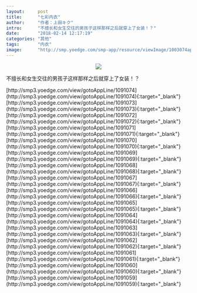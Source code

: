 ```yaml
---
layout:     post
title:      "七彩内衣"
author:     "作者：上田キク"
intro:      "不擅长和女生交往的男孩子这样那样之后就穿上了女装！？"
date:       "2018-02-14 12:17:19"
categories: "其他"
tags:       "内衣"
image:      "http://smp.yoedge.com/smp-app/resource/viewImage/1003074appline.png"
---
```

<div style="text-align: center">
<p><img src="http://smp.yoedge.com/smp-app/resource/viewImage/1003074appline.png"/></p>
</div>
<p class="post-meta">
<span>不擅长和女生交往的男孩子这样那样之后就穿上了女装！？</span>
</p>
[http://smp3.yoedge.com/view/gotoAppLine/1091074](http://smp3.yoedge.com/view/gotoAppLine/1091074){:target="_blank"}
[http://smp3.yoedge.com/view/gotoAppLine/1091073](http://smp3.yoedge.com/view/gotoAppLine/1091073){:target="_blank"}
[http://smp3.yoedge.com/view/gotoAppLine/1091072](http://smp3.yoedge.com/view/gotoAppLine/1091072){:target="_blank"}
[http://smp3.yoedge.com/view/gotoAppLine/1091071](http://smp3.yoedge.com/view/gotoAppLine/1091071){:target="_blank"}
[http://smp3.yoedge.com/view/gotoAppLine/1091070](http://smp3.yoedge.com/view/gotoAppLine/1091070){:target="_blank"}
[http://smp3.yoedge.com/view/gotoAppLine/1091069](http://smp3.yoedge.com/view/gotoAppLine/1091069){:target="_blank"}
[http://smp3.yoedge.com/view/gotoAppLine/1091068](http://smp3.yoedge.com/view/gotoAppLine/1091068){:target="_blank"}
[http://smp3.yoedge.com/view/gotoAppLine/1091067](http://smp3.yoedge.com/view/gotoAppLine/1091067){:target="_blank"}
[http://smp3.yoedge.com/view/gotoAppLine/1091066](http://smp3.yoedge.com/view/gotoAppLine/1091066){:target="_blank"}
[http://smp3.yoedge.com/view/gotoAppLine/1091065](http://smp3.yoedge.com/view/gotoAppLine/1091065){:target="_blank"}
[http://smp3.yoedge.com/view/gotoAppLine/1091064](http://smp3.yoedge.com/view/gotoAppLine/1091064){:target="_blank"}
[http://smp3.yoedge.com/view/gotoAppLine/1091063](http://smp3.yoedge.com/view/gotoAppLine/1091063){:target="_blank"}
[http://smp3.yoedge.com/view/gotoAppLine/1091062](http://smp3.yoedge.com/view/gotoAppLine/1091062){:target="_blank"}
[http://smp3.yoedge.com/view/gotoAppLine/1091061](http://smp3.yoedge.com/view/gotoAppLine/1091061){:target="_blank"}
[http://smp3.yoedge.com/view/gotoAppLine/1091060](http://smp3.yoedge.com/view/gotoAppLine/1091060){:target="_blank"}
[http://smp3.yoedge.com/view/gotoAppLine/1091059](http://smp3.yoedge.com/view/gotoAppLine/1091059){:target="_blank"}


